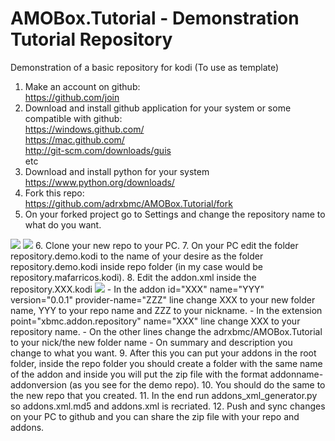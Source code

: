 AMOBox.Tutorial - Demonstration Tutorial Repository
=========================

Demonstration of a basic repository for kodi (To use as template)

1. Make an account on github:<br>
    https://github.com/join
2. Download and install github application for your system or some compatible with github:<br>
    https://windows.github.com/<br>
    https://mac.github.com/<br>
    http://git-scm.com/downloads/guis<br>
    etc
3. Download and install python for your system<br>
    https://www.python.org/downloads/<br>
4. Fork this repo:<br>
    https://github.com/adrxbmc/AMOBox.Tutorial/fork
5. On your forked project go to Settings and change the repository name to what do you want.
<img src=https://raw.githubusercontent.com/adrxbmc/AMOBox.Tutorial/master/imgs/1.jpg>
<img src=https://raw.githubusercontent.com/adrxbmc/AMOBox.Tutorial/master/imgs/2.jpg>
6. Clone your new repo to your PC.
7. On your PC edit the folder repository.demo.kodi to the name of your desire as the folder repository.demo.kodi inside repo folder (in my case would be repository.mafarricos.kodi).
8. Edit the addon.xml inside the repository.XXX.kodi
<img src=https://raw.githubusercontent.com/adrxbmc/AMOBox.Tutorial/master/imgs/3.jpg>
    - In the addon id="XXX" name="YYY" version="0.0.1" provider-name="ZZZ" line change XXX to your new folder name, YYY to your repo name and ZZZ to your nickname.
    - In the extension point="xbmc.addon.repository" name="XXX" line change XXX to your repository name.
    - On the other lines change the adrxbmc/AMOBox.Tutorial to your nick/the new folder name
    - On summary and description you change to what you want.
9. After this you can put your addons in the root folder, inside the repo folder you should create a folder with the same name of the addon and inside you will put the zip file with the format addonname-addonversion (as you see for the demo repo).
10. You should do the same to the new repo that you created.
11. In the end run addons_xml_generator.py so addons.xml.md5 and addons.xml is recriated.
12. Push and sync changes on your PC to github and you can share the zip file with your repo and addons.
